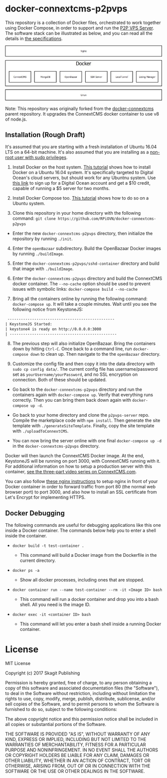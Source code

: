 # docker-connextcms-p2pvps

This repository is a collection of Docker files, orchestrated to work together
using Docker Compose, in order to support and run the
[P2P VPS Server](https://github.com/RPiOVN/p2pvps-server). The software
stack can be illustrated as below, and you can read all the details in [the specifications](specifications).

![Software Stack](server-stack.jpg?raw=true "Software Stack")

Note: This repository was originally forked from the [docker-connextcms](https://github.com/christroutner/docker-connextcms) parent repository.
It upgrades the ConnextCMS docker container to use v8 of node.js.


## Installation (Rough Draft)
It's assumed that you are starting with a fresh installation of Ubuntu 16.04 LTS on a 64-bit machine.
It's also assumed that you are installing as a [non-root user with sudo privileges](https://www.digitalocean.com/community/tutorials/initial-server-setup-with-ubuntu-16-04).

1. Install Docker on the host system. [This tutorial](https://www.digitalocean.com/community/tutorials/how-to-install-and-use-docker-on-ubuntu-16-04)
shows how to install Docker on a Ubuntu 16.04 system. It's specifically targeted to Digital Ocean's cloud servers, but
should work for any Ubuntnu system.
Use [this link](https://m.do.co/c/8f47a23b91ce) to sign up for a Digital Ocean account and get a $10 credit, capable of
running a $5 server for two months.

2. Install Docker Compose too. [This tutorial](https://www.digitalocean.com/community/tutorials/how-to-install-docker-compose-on-ubuntu-16-04)
shows how to do so on a Ubuntu system.

3. Clone this repository in your home directory with the following command:
`git clone https://github.com/RPiOVN/docker-connextcms-p2pvps`

* Enter the new `docker-connextcms-p2pvps` directory, then initialize the repository by running `./init`.

4.  Enter the `openBazaar` subdirectory.
Build the OpenBazaar Docker images by running `./buildImage`.

5. Enter the `docker-connextcms-p2pvps/sshd-container` directory and build that image with
`./buildImage`.

6. Enter the `docker-connextcms-p2pvps` directory and build the ConnextCMS docker container.
The `--no-cache` option should be used to prevent issues with symbolic links:
`docker-compose build --no-cache`

7. Bring all the containers online by running the following command:
`docker-compose up`. It will take a couple minutes. Wait until you see the following notice from KeystoneJS:
```
 ------------------------------------------------
| KeystoneJS Started:
| keystone4 is ready on http://0.0.0.0:3000
| ------------------------------------------------  
```

8. The previous step will also initialize OpenBazaar. Bring the containers down by hitting `Ctrl-C`.
Once back to a command line, run `docker-compose down` to clean up. Then navigate to the the `openBazaar` directory.

9. Customize the config file and then copy it into the data directory with `sudo cp config data/`.
The current config file has username/password set as `yourUsername/yourPassword`, and no SSL encryption
on connection. Both of these should be updated.

* Go back to the `docker-connextcms-p2pvps` directory and run the containers again with
`docker-compose up`. Verify that everything runs correctly. Then you can bring them back down
 again with `docker-compose up -d`.

* Go back to your home directory and clone the `p2pvps-server` repo. Compile the marketplace code
with `npm install`. Then generate the site template with `./generateSiteTemplate`. Finally, copy the
site template with `./uploadToConnextCMS`.

* You can now bring the server online with one final `docker-compose up -d` in the `docker-connextcms-p2pvps`
directory.

Docker will then launch the ConnextCMS Docker image. At the end, KeystoneJS will be running on port 3000,
with ConnextCMS running with it. For additional information on how to setup a production server with this container,
[see the three-part video series on ConnextCMS.com](http://connextcms.com/page/videos).

You can also follow [these nginx instructions](nginx/README.md) to setup nginx in front of your Docker container
in order to forward traffic from port 80 (the normal web browser port) to port 3000, and also how to install
an SSL certificate from Let's Encrypt for implementing HTTPS.

## Docker Debugging
The following commands are useful for debugging applications like this one inside a Docker container. The commands
below help you to enter a shell inside the container.

* `docker build -t test-container .`
  * This command will build a Docker image from the Dockerfile in the current directory.

* `docker ps -a`
  * Show all docker processes, including ones that are stopped.

* `docker container run --name test-container --rm -it <Image ID> bash`
  * This command will run a docker container and drop you into a bash shell. All you need is the image ID.

* `docker exec -it <container ID> bash`
  * This command will let you enter a bash shell inside a running Docker container.


# License
MIT License

Copyright (c) 2017 Skagit Publishing

Permission is hereby granted, free of charge, to any person obtaining a copy
of this software and associated documentation files (the "Software"), to deal
in the Software without restriction, including without limitation the rights
to use, copy, modify, merge, publish, distribute, sublicense, and/or sell
copies of the Software, and to permit persons to whom the Software is
furnished to do so, subject to the following conditions:

The above copyright notice and this permission notice shall be included in all
copies or substantial portions of the Software.

THE SOFTWARE IS PROVIDED "AS IS", WITHOUT WARRANTY OF ANY KIND, EXPRESS OR
IMPLIED, INCLUDING BUT NOT LIMITED TO THE WARRANTIES OF MERCHANTABILITY,
FITNESS FOR A PARTICULAR PURPOSE AND NONINFRINGEMENT. IN NO EVENT SHALL THE
AUTHORS OR COPYRIGHT HOLDERS BE LIABLE FOR ANY CLAIM, DAMAGES OR OTHER
LIABILITY, WHETHER IN AN ACTION OF CONTRACT, TORT OR OTHERWISE, ARISING FROM,
OUT OF OR IN CONNECTION WITH THE SOFTWARE OR THE USE OR OTHER DEALINGS IN THE
SOFTWARE.
